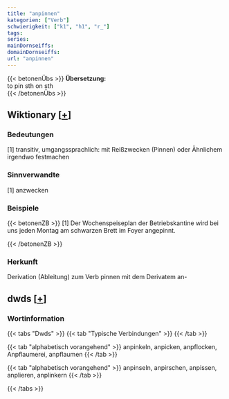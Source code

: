 ```yaml
---
title: "anpinnen"
kategorien: ["Verb"]
schwierigkeit: ["k1", "h1", "r_"]
tags:
series:
mainDornseiffs:
domainDornseiffs:
url: "anpinnen"
---
```


{{< betonenÜbs >}}
**Übersetzung:**  
to pin sth on sth  
{{< /betonenÜbs >}}

## Wiktionary [[+](https://de.wiktionary.org/wiki/anpinnen)]

### Bedeutungen
[1] transitiv, umgangssprachlich: mit Reißzwecken (Pinnen) oder Ähnlichem irgendwo festmachen  

### Sinnverwandte
[1] anzwecken  

### Beispiele
{{< betonenZB >}}
[1] Der Wochenspeiseplan der Betriebskantine wird bei uns jeden Montag am schwarzen Brett im Foyer angepinnt.  

{{< /betonenZB >}}
### Herkunft
Derivation (Ableitung) zum Verb pinnen mit dem Derivatem an-  



## dwds [[+](https://www.dwds.de/wb/anpinnen)]

### Wortinformation
{{< tabs "Dwds" >}}
{{< tab "Typische Verbindungen" >}}
{{< /tab >}}

{{< tab "alphabetisch vorangehend" >}}
anpinkeln, anpicken, anpflocken, Anpflaumerei, anpflaumen
{{< /tab >}}

{{< tab "alphabetisch vorangehend" >}}
anpinseln, anpirschen, anpissen, anplieren, anplinkern
{{< /tab >}}

{{< /tabs >}}

